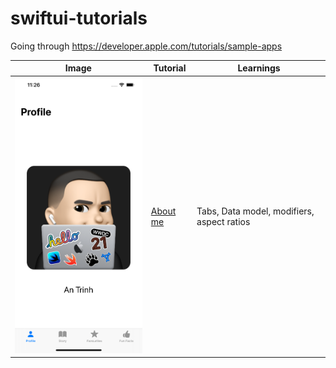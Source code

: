 # swiftui-tutorials
Going through https://developer.apple.com/tutorials/sample-apps

Image | Tutorial | Learnings
--|--|--
<img src="images/aboutme.png" width="300"> | [About me](https://developer.apple.com/tutorials/sample-apps/aboutme) | Tabs, Data model, modifiers, aspect ratios
